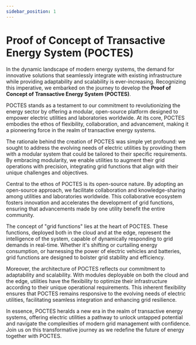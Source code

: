 ```yaml
---
sidebar_position: 1
---
```


# Proof of Concept of Transactive Energy System (POCTES)

In the dynamic landscape of modern energy systems, the demand for innovative solutions that seamlessly integrate with existing infrastructure while providing adaptability and scalability is ever-increasing. Recognizing this imperative, we embarked on the journey to develop the **Proof of Concept of Transactive Energy System (POCTES)**.

POCTES stands as a testament to our commitment to revolutionizing the energy sector by offering a modular, open-source platform designed to empower electric utilities and laboratories worldwide. At its core, POCTES embodies the ethos of flexibility, collaboration, and advancement, making it a pioneering force in the realm of transactive energy systems.

The rationale behind the creation of POCTES was simple yet profound: we sought to address the evolving needs of electric utilities by providing them with a modular system that could be tailored to their specific requirements. By embracing modularity, we enable utilities to augment their grid operations with precision, integrating grid functions that align with their unique challenges and objectives.

Central to the ethos of POCTES is its open-source nature. By adopting an open-source approach, we facilitate collaboration and knowledge-sharing among utilities and laboratories worldwide. This collaborative ecosystem fosters innovation and accelerates the development of grid functions, ensuring that advancements made by one utility benefit the entire community.

The concept of "grid functions" lies at the heart of POCTES. These functions, deployed both in the cloud and at the edge, represent the intelligence of the system, capable of dynamically responding to grid demands in real-time. Whether it's shifting or curtailing energy consumption, or harnessing the power of electric vehicles and batteries, grid functions are designed to bolster grid stability and efficiency.

Moreover, the architecture of POCTES reflects our commitment to adaptability and scalability. With modules deployable on both the cloud and the edge, utilities have the flexibility to optimize their infrastructure according to their unique operational requirements. This inherent flexibility ensures that POCTES remains responsive to the evolving needs of electric utilities, facilitating seamless integration and enhancing grid resilience.

In essence, POCTES heralds a new era in the realm of transactive energy systems, offering electric utilities a pathway to unlock untapped potential and navigate the complexities of modern grid management with confidence. Join us on this transformative journey as we redefine the future of energy together with POCTES.